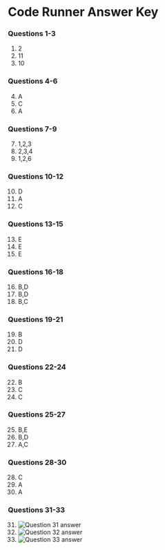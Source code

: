 # Code Runner Answer Key

### Questions 1-3
1. 2
2. 11
3. 10

### Questions 4-6
4. A
5. C
6. A

### Questions 7-9
7. 1,2,3
8. 2,3,4
9. 1,2,6

### Questions 10-12
10. D
11. A
12. C

### Questions 13-15
13. E
14. E
15. E

### Questions 16-18
16. B,D
17. B,D
18. B,C

### Questions 19-21
19. B
20. D
21. D

### Questions 22-24
22. B
23. C
24. C

### Questions 25-27
25. B,E
26. B,D
27. A,C

### Questions 28-30
28. C
29. A
30. A

### Questions 31-33
31. ![Question 31 answer](<Screenshot 2023-09-16 at 10.20.47 PM.png>)
32. ![Question 32 answer](<Screenshot 2023-09-16 at 10.22.06 PM.png>)
33. ![Question 33 answer](<Screenshot 2023-09-16 at 10.22.51 PM.png>)
